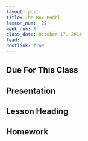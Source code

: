 ```yaml
---
layout: post
title: The Box Model
lesson_num: '22'
week_num: 8
class_date: October 17, 2014
lead: 
dontlink: true
---
```


## Due For This Class

## Presentation

## Lesson Heading
  
## Homework
